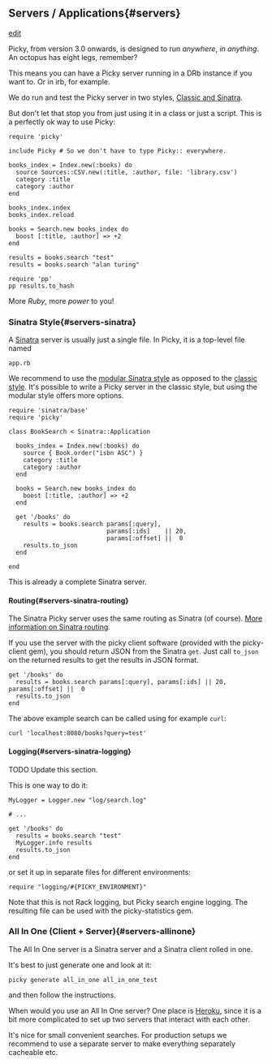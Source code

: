 ## Servers / Applications{#servers}


[edit](http://github.com/floere/picky/blob/master/web/source/documentation/_servers.html.md)

Picky, from version 3.0 onwards, is designed to run *anywhere*, *in anything*. An octopus has eight legs, remember?

This means you can have a Picky server running in a DRb instance if you want to. Or in irb, for example.

We do run and test the Picky server in two styles, [Classic and Sinatra](#servers-classicvssinatra).

But don't let that stop you from just using it in a class or just a script. This is a perfectly ok way to use Picky:

    require 'picky'
    
    include Picky # So we don't have to type Picky:: everywhere.
    
    books_index = Index.new(:books) do
      source Sources::CSV.new(:title, :author, file: 'library.csv')
      category :title
      category :author
    end
    
    books_index.index
    books_index.reload
    
    books = Search.new books_index do
      boost [:title, :author] => +2
    end
    
    results = books.search "test"
    results = books.search "alan turing"
    
    require 'pp'
    pp results.to_hash
    
More *Ruby*, more *power* to you!

### Sinatra Style{#servers-sinatra}

A [Sinatra](http://sinatrarb.com) server is usually just a single file. In Picky, it is a top-level file named

    app.rb

We recommend to use the [modular Sinatra style](http://www.sinatrarb.com/intro#Serving%20a%20Modular%20Application) as opposed to the [classic style](http://www.sinatrarb.com/intro#Using%20a%20Classic%20Style%20Application%20with%20a%20config.ru). It's possible to write a Picky server in the classic style, but using the modular style offers more options.

    require 'sinatra/base'
    require 'picky'
    
    class BookSearch < Sinatra::Application
    
      books_index = Index.new(:books) do
        source { Book.order("isbn ASC") }
        category :title
        category :author
      end
    
      books = Search.new books_index do
        boost [:title, :author] => +2
      end
    
      get '/books' do
        results = books.search params[:query],
                               params[:ids]    || 20,
                               params[:offset] ||  0
        results.to_json
      end
    
    end

This is already a complete Sinatra server.

#### Routing{#servers-sinatra-routing}

The Sinatra Picky server uses the same routing as Sinatra (of course). [More information on Sinatra routing](http://www.sinatrarb.com/intro#Routes).

If you use the server with the picky client software (provided with the picky-client gem), you should return JSON from the Sinatra `get`.
Just call `to_json` on the returned results to get the results in JSON format.

    get '/books' do
      results = books.search params[:query], params[:ids] || 20, params[:offset] ||  0
      results.to_json
    end

The above example search can be called using for example `curl`:

    curl 'localhost:8080/books?query=test'

#### Logging{#servers-sinatra-logging}

TODO Update this section.

This is one way to do it:

    MyLogger = Logger.new "log/search.log"
    
    # ...
    
    get '/books' do
      results = books.search "test"
      MyLogger.info results
      results.to_json
    end

or set it up in separate files for different environments:

    require "logging/#{PICKY_ENVIRONMENT}"

Note that this is not Rack logging, but Picky search engine logging. The resulting file can be used with the picky-statistics gem.

### All In One (Client + Server){#servers-allinone}

The All In One server is a Sinatra server and a Sinatra client rolled in one.

It's best to just generate one and look at it:

    picky generate all_in_one all_in_one_test

and then follow the instructions.

When would you use an All In One server? One place is [Heroku](http://heroku.com), since it is a bit more complicated to set up two servers that interact with each other.

It's nice for small convenient searches. For production setups we recommend to use a separate server to make everything separately cacheable etc.
